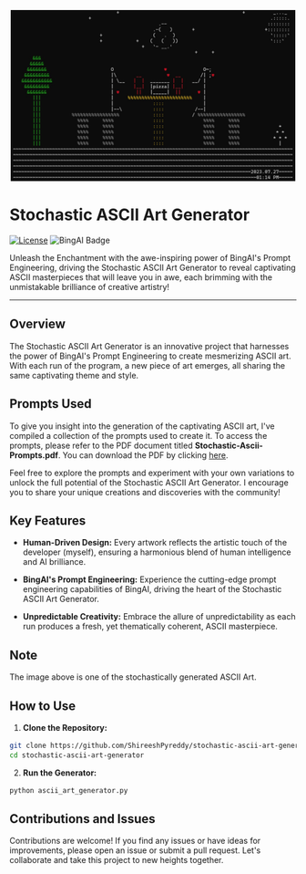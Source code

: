 <p align="center">
  <img src="ascii-art.jpg" alt="Stochastic ASCII Art Generator" width="500" height="300">
</p>

# Stochastic ASCII Art Generator

[![License](https://img.shields.io/badge/License-MIT-blue.svg)](https://opensource.org/licenses/MIT)
![BingAI Badge](https://img.shields.io/badge/Powered%20by-BingAI-red)

Unleash the Enchantment with the awe-inspiring power of BingAI's Prompt Engineering, driving the Stochastic ASCII Art Generator to reveal captivating ASCII masterpieces that will leave you in awe, each brimming with the unmistakable brilliance of creative artistry!

---

## Overview

The Stochastic ASCII Art Generator is an innovative project that harnesses the power of BingAI's Prompt Engineering to create mesmerizing ASCII art. With each run of the program, a new piece of art emerges, all sharing the same captivating theme and style.

## Prompts Used

To give you insight into the generation of the captivating ASCII art, I've compiled a collection of the prompts used to create it. To access the prompts, please refer to the PDF document titled **Stochastic-Ascii-Prompts.pdf**. You can download the PDF by clicking [here](https://github.com/ShireeshPyreddy/ASCIIArtAlchemy/blob/main/Stochastic-Ascii-Prompts.pdf).

Feel free to explore the prompts and experiment with your own variations to unlock the full potential of the Stochastic ASCII Art Generator. I encourage you to share your unique creations and discoveries with the community!

## Key Features
- **Human-Driven Design:** Every artwork reflects the artistic touch of the developer (myself), ensuring a harmonious blend of human intelligence and AI brilliance.

- **BingAI's Prompt Engineering:** Experience the cutting-edge prompt engineering capabilities of BingAI, driving the heart of the Stochastic ASCII Art Generator.

- **Unpredictable Creativity:** Embrace the allure of unpredictability as each run produces a fresh, yet thematically coherent, ASCII masterpiece.

## Note
The image above is one of the stochastically generated ASCII Art. 

## How to Use

1. **Clone the Repository:**
```bash
git clone https://github.com/ShireeshPyreddy/stochastic-ascii-art-generator.git
cd stochastic-ascii-art-generator
```
2. **Run the Generator:**
```bash
python ascii_art_generator.py
```

## Contributions and Issues

Contributions are welcome! If you find any issues or have ideas for improvements, please open an issue or submit a pull request. Let's collaborate and take this project to new heights together.
